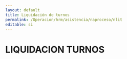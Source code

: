 ```yaml
---
layout: default
title: Liquidación de turnos
permalink: /Operacion/hrm/asistencia/naproceso/nlit
editable: si
---
```


# LIQUIDACION TURNOS
